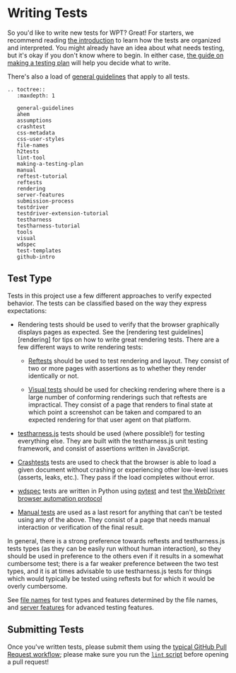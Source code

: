 # Writing Tests

So you'd like to write new tests for WPT? Great! For starters, we recommend
reading [the introduction](../index) to learn how the tests are organized and
interpreted. You might already have an idea about what needs testing, but it's
okay if you don't know where to begin. In either case, [the guide on making a
testing plan](making-a-testing-plan) will help you decide what to write.

There's also a load of [general guidelines](general-guidelines) that apply to all tests.

```eval_rst
.. toctree::
   :maxdepth: 1

   general-guidelines
   ahem
   assumptions
   crashtest
   css-metadata
   css-user-styles
   file-names
   h2tests
   lint-tool
   making-a-testing-plan
   manual
   reftest-tutorial
   reftests
   rendering
   server-features
   submission-process
   testdriver
   testdriver-extension-tutorial
   testharness
   testharness-tutorial
   tools
   visual
   wdspec
   test-templates
   github-intro
```

## Test Type

Tests in this project use a few different approaches to verify expected
behavior. The tests can be classified based on the way they express
expectations:

* Rendering tests should be used to verify that the browser graphically
  displays pages as expected. See the [rendering test guidelines][rendering]
  for tips on how to write great rendering tests. There are a few different
  ways to write rendering tests:

  * [Reftests](reftests) should be used to test rendering and layout. They
    consist of two or more pages with assertions as to whether they render
    identically or not.

  * [Visual tests](visual) should be used for checking rendering where there is
    a large number of conforming renderings such that reftests are impractical.
    They consist of a page that renders to final state at which point a
    screenshot can be taken and compared to an expected rendering for that user
    agent on that platform.

* [testharness.js](testharness) tests should be used (where possible!) for
  testing everything else. They are built with the testharness.js unit testing
  framework, and consist of assertions written in JavaScript.

* [Crashtests](crashtest) tests are used to check that the browser is
  able to load a given document without crashing or experiencing other
  low-level issues (asserts, leaks, etc.). They pass if the load
  completes without error.

* [wdspec](wdspec) tests are written in Python using
  [pytest](https://docs.pytest.org/en/latest/) and test [the WebDriver browser
  automation protocol](https://w3c.github.io/webdriver/)

* [Manual tests](manual) are used as a last resort for anything that can't be
  tested using any of the above. They consist of a page that needs manual
  interaction or verification of the final result.

In general, there is a strong preference towards reftests and testharness.js
tests types (as they can be easily run without human interaction), so they
should be used in preference to the others even if it results in a
somewhat cumbersome test; there is a far weaker preference between the
two test types, and it is at times advisable to use testharness.js tests
for things which would typically be tested using reftests but for
which it would be overly cumbersome.

See [file names](file-names) for test types and features determined by the file names,
and [server features](server-features) for advanced testing features.

## Submitting Tests

Once you've written tests, please submit them using
the [typical GitHub Pull Request workflow](submission-process); please
make sure you run the [`lint` script](lint-tool) before opening a pull request!

